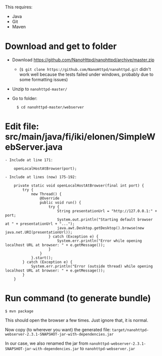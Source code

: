 This requires:

- Java
- Git
- Maven

# Download and get to folder

- Download https://github.com/NanoHttpd/nanohttpd/archive/master.zip
    - (`$ git clone https://github.com/NanoHttpd/nanohttpd.git` didn't work well because the tests failed under windows, probably due to some formatting issues)
- Unzip to `nanohttpd-master/`
- Go to folder:

        $ cd nanohttpd-master/webserver

# Edit file: src/main/java/fi/iki/elonen/SimpleWebServer.java

	- Include at line 171:
	
		openLocalHostAtBrowser(port);

	- Include at lines (now) 175-192:
	
		private static void openLocalHostAtBrowser(final int port) {
			try {
				new Thread() {
					@Override
					public void run() {
						try {
							String presentationUrl = "http://127.0.0.1:" + port;
							System.out.println("Starting default browser at " + presentationUrl + "...");
							java.awt.Desktop.getDesktop().browse(new java.net.URI(presentationUrl));
						} catch (Exception e) {
							System.err.println("Error while opening localhost URL at browser: " + e.getMessage());
						}
					}
				}.start();
			} catch (Exception e) {
				System.err.println("Error (outside thread) while opening localhost URL at browser: " + e.getMessage());
			}
		}

# Run command (to generate bundle)

	$ mvn package
	
This should open the browser a few times. Just ignore that, it is normal.

Now copy (to wherever you want) the generated file: `target/nanohttpd-webserver-2.3.1-SNAPSHOT-jar-with-dependencies.jar`

In our case, we also renamed the jar from `nanohttpd-webserver-2.3.1-SNAPSHOT-jar-with-dependencies.jar` to `nanohttpd-webserver.jar`
